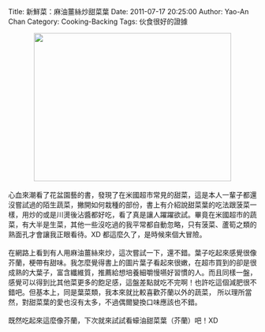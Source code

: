 Title: 新鮮菜：麻油薑絲炒甜菜葉
Date: 2011-07-17 20:25:00
Author: Yao-An Chan
Category: Cooking-Backing
Tags: 伙食很好的證據


<div class='post'>
<div class="separator" style="clear: both; text-align: center;"><a href="http://2.bp.blogspot.com/-F2QjhwJiu7k/TiOjO3SBA-I/AAAAAAAAK60/XyDeOU6Te0U/s1600/P1020997-1.jpg" imageanchor="1" style="margin-left: 1em; margin-right: 1em;"><img border="0" height="300" src="http://2.bp.blogspot.com/-F2QjhwJiu7k/TiOjO3SBA-I/AAAAAAAAK60/XyDeOU6Te0U/s400/P1020997-1.jpg" width="400" /></a></div><br />心血來潮看了花盆園藝的書，發現了在米國超市常見的甜菜，這是本人一輩子都還沒嘗試過的陌生蔬菜，撇開如何栽種的部份，書上有介紹說甜菜葉的吃法跟菠菜一樣，用炒的或是川燙後沾醬都好吃，看了真是讓人躍躍欲試。畢竟在米國超市的蔬菜，有大半是生菜，其他一些沒吃過的我平常都自動忽略，只有菠菜、蘆筍之類的熟面孔才會讓我正眼看待。XD 都這麼久了，是時候來個大冒險。<br /><br />在網路上看到有人用麻油薑絲來炒，這次嘗試一下，還不錯。葉子吃起來感覺很像芥蘭，梗帶有甜味。我怎麼覺得書上的圖片葉子看起來很嫩，在超市買到的卻是很成熟的大葉子，富含纖維質，推薦給想培養細嚼慢嚥好習慣的人。而且同樣一盤，感覺可以得到比其他菜更多的飽足感，這盤差點就吃不完啊！也許吃這個減肥很不錯吧。但基本上，同是葉菜類，我本來就比較喜歡芥蘭以外的蔬菜， 所以理所當然，對甜菜葉的愛也沒有太多，不過偶爾變換口味應該也不錯。<br /><br />既然吃起來這麼像芥蘭，下次就來試試看蠔油甜菜葉（芥蘭）吧！XD</div>
